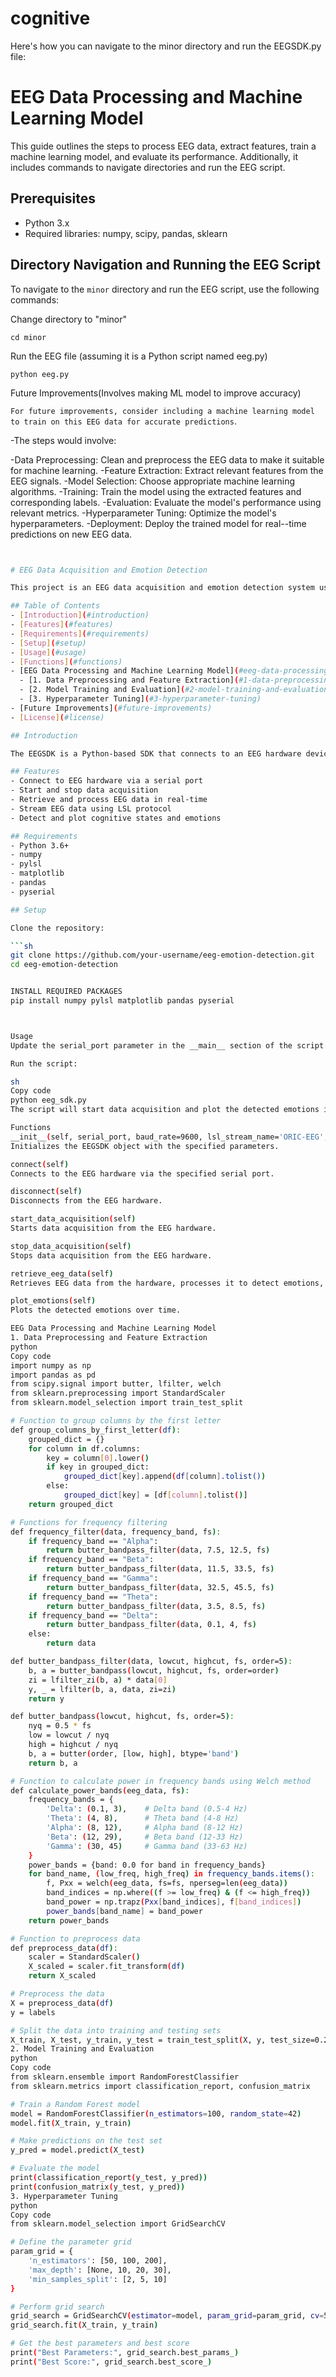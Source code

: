 # cognitive

Here's how you can navigate to the minor directory and run the EEGSDK.py file:

# EEG Data Processing and Machine Learning Model

This guide outlines the steps to process EEG data, extract features, train a machine learning model, and evaluate its performance. Additionally, it includes commands to navigate directories and run the EEG script.

## Prerequisites

- Python 3.x
- Required libraries: numpy, scipy, pandas, sklearn

## Directory Navigation and Running the EEG Script

To navigate to the `minor` directory and run the EEG script, use the following commands:


Change directory to "minor"

`cd minor`

Run the EEG file (assuming it is a Python script named eeg.py)

 `python eeg.py`


Future Improvements(Involves making ML model to improve accuracy)

`For future improvements, consider including a machine learning model to train on this EEG data for accurate predictions`.

-The steps would involve:

-Data Preprocessing: Clean and preprocess the EEG data to make it suitable for machine learning.
-Feature Extraction: Extract relevant features from the EEG signals.
-Model Selection: Choose appropriate machine learning algorithms.
-Training: Train the model using the extracted features and corresponding labels.
-Evaluation: Evaluate the model's performance using relevant metrics.
-Hyperparameter Tuning: Optimize the model's hyperparameters.
-Deployment: Deploy the trained model for real--time predictions on new EEG data.

```bash


# EEG Data Acquisition and Emotion Detection

This project is an EEG data acquisition and emotion detection system using Python. The system connects to an EEG hardware device via a serial port, retrieves EEG data, and detects cognitive states and emotions using the data.

## Table of Contents
- [Introduction](#introduction)
- [Features](#features)
- [Requirements](#requirements)
- [Setup](#setup)
- [Usage](#usage)
- [Functions](#functions)
- [EEG Data Processing and Machine Learning Model](#eeg-data-processing-and-machine-learning-model)
  - [1. Data Preprocessing and Feature Extraction](#1-data-preprocessing-and-feature-extraction)
  - [2. Model Training and Evaluation](#2-model-training-and-evaluation)
  - [3. Hyperparameter Tuning](#3-hyperparameter-tuning)
- [Future Improvements](#future-improvements)
- [License](#license)

## Introduction

The EEGSDK is a Python-based SDK that connects to an EEG hardware device, retrieves EEG data in real-time, and processes the data to detect cognitive states and emotions. The data is also streamed using the Lab Streaming Layer (LSL) protocol for further analysis.

## Features
- Connect to EEG hardware via a serial port
- Start and stop data acquisition
- Retrieve and process EEG data in real-time
- Stream EEG data using LSL protocol
- Detect and plot cognitive states and emotions

## Requirements
- Python 3.6+
- numpy
- pylsl
- matplotlib
- pandas
- pyserial

## Setup

Clone the repository:

```sh
git clone https://github.com/your-username/eeg-emotion-detection.git
cd eeg-emotion-detection


INSTALL REQUIRED PACKAGES
pip install numpy pylsl matplotlib pandas pyserial



Usage
Update the serial_port parameter in the __main__ section of the script with the correct serial port your EEG hardware is connected to (e.g., COM7 for Windows or /dev/ttyUSB0 for Linux).

Run the script:

sh
Copy code
python eeg_sdk.py
The script will start data acquisition and plot the detected emotions in real-time. To stop the acquisition, press Ctrl+C.

Functions
__init__(self, serial_port, baud_rate=9600, lsl_stream_name='ORIC-EEG', json_file_path='eeg_data.json')
Initializes the EEGSDK object with the specified parameters.

connect(self)
Connects to the EEG hardware via the specified serial port.

disconnect(self)
Disconnects from the EEG hardware.

start_data_acquisition(self)
Starts data acquisition from the EEG hardware.

stop_data_acquisition(self)
Stops data acquisition from the EEG hardware.

retrieve_eeg_data(self)
Retrieves EEG data from the hardware, processes it to detect emotions, and streams the data using the LSL protocol.

plot_emotions(self)
Plots the detected emotions over time.

EEG Data Processing and Machine Learning Model
1. Data Preprocessing and Feature Extraction
python
Copy code
import numpy as np
import pandas as pd
from scipy.signal import butter, lfilter, welch
from sklearn.preprocessing import StandardScaler
from sklearn.model_selection import train_test_split

# Function to group columns by the first letter
def group_columns_by_first_letter(df):
    grouped_dict = {}
    for column in df.columns:
        key = column[0].lower()
        if key in grouped_dict:
            grouped_dict[key].append(df[column].tolist())
        else:
            grouped_dict[key] = [df[column].tolist()]
    return grouped_dict

# Functions for frequency filtering
def frequency_filter(data, frequency_band, fs):
    if frequency_band == "Alpha":
        return butter_bandpass_filter(data, 7.5, 12.5, fs)
    if frequency_band == "Beta":
        return butter_bandpass_filter(data, 11.5, 33.5, fs)
    if frequency_band == "Gamma":
        return butter_bandpass_filter(data, 32.5, 45.5, fs)
    if frequency_band == "Theta":
        return butter_bandpass_filter(data, 3.5, 8.5, fs)
    if frequency_band == "Delta":
        return butter_bandpass_filter(data, 0.1, 4, fs)
    else:
        return data

def butter_bandpass_filter(data, lowcut, highcut, fs, order=5):
    b, a = butter_bandpass(lowcut, highcut, fs, order=order)
    zi = lfilter_zi(b, a) * data[0]
    y, _ = lfilter(b, a, data, zi=zi)
    return y

def butter_bandpass(lowcut, highcut, fs, order=5):
    nyq = 0.5 * fs
    low = lowcut / nyq
    high = highcut / nyq
    b, a = butter(order, [low, high], btype='band')
    return b, a

# Function to calculate power in frequency bands using Welch method
def calculate_power_bands(eeg_data, fs):
    frequency_bands = {
        'Delta': (0.1, 3),    # Delta band (0.5-4 Hz)
        'Theta': (4, 8),      # Theta band (4-8 Hz)
        'Alpha': (8, 12),     # Alpha band (8-12 Hz)
        'Beta': (12, 29),     # Beta band (12-33 Hz)
        'Gamma': (30, 45)     # Gamma band (33-63 Hz)
    }
    power_bands = {band: 0.0 for band in frequency_bands}
    for band_name, (low_freq, high_freq) in frequency_bands.items():
        f, Pxx = welch(eeg_data, fs=fs, nperseg=len(eeg_data))
        band_indices = np.where((f >= low_freq) & (f <= high_freq))
        band_power = np.trapz(Pxx[band_indices], f[band_indices])
        power_bands[band_name] = band_power
    return power_bands

# Function to preprocess data
def preprocess_data(df):
    scaler = StandardScaler()
    X_scaled = scaler.fit_transform(df)
    return X_scaled

# Preprocess the data
X = preprocess_data(df)
y = labels

# Split the data into training and testing sets
X_train, X_test, y_train, y_test = train_test_split(X, y, test_size=0.2, random_state=42)
2. Model Training and Evaluation
python
Copy code
from sklearn.ensemble import RandomForestClassifier
from sklearn.metrics import classification_report, confusion_matrix

# Train a Random Forest model
model = RandomForestClassifier(n_estimators=100, random_state=42)
model.fit(X_train, y_train)

# Make predictions on the test set
y_pred = model.predict(X_test)

# Evaluate the model
print(classification_report(y_test, y_pred))
print(confusion_matrix(y_test, y_pred))
3. Hyperparameter Tuning
python
Copy code
from sklearn.model_selection import GridSearchCV

# Define the parameter grid
param_grid = {
    'n_estimators': [50, 100, 200],
    'max_depth': [None, 10, 20, 30],
    'min_samples_split': [2, 5, 10]
}

# Perform grid search
grid_search = GridSearchCV(estimator=model, param_grid=param_grid, cv=5, scoring='accuracy')
grid_search.fit(X_train, y_train)

# Get the best parameters and best score
print("Best Parameters:", grid_search.best_params_)
print("Best Score:", grid_search.best_score_)





